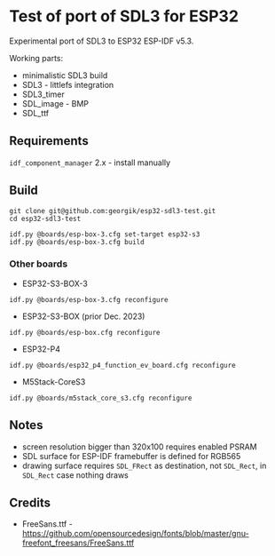 # Test of port of SDL3 for ESP32

Experimental port of SDL3 to ESP32 ESP-IDF v5.3.

Working parts:
- minimalistic SDL3 build
- SDL3 - littlefs integration
- SDL3\_timer
- SDL\_image - BMP
- SDL\_ttf

## Requirements

`idf_component_manager` 2.x - install manually

## Build

```
git clone git@github.com:georgik/esp32-sdl3-test.git
cd esp32-sdl3-test

idf.py @boards/esp-box-3.cfg set-target esp32-s3
idf.py @boards/esp-box-3.cfg build
```

### Other boards

- ESP32-S3-BOX-3
```shell
idf.py @boards/esp-box-3.cfg reconfigure
```

- ESP32-S3-BOX (prior Dec. 2023)
```shell
idf.py @boards/esp-box.cfg reconfigure
```

- ESP32-P4
```shell
idf.py @boards/esp32_p4_function_ev_board.cfg reconfigure
```

- M5Stack-CoreS3
```shell
idf.py @boards/m5stack_core_s3.cfg reconfigure
```

## Notes

- screen resolution bigger than 320x100 requires enabled PSRAM
- SDL surface for ESP-IDF framebuffer is defined for RGB565
- drawing surface requires `SDL_FRect` as destination, not `SDL_Rect`, in `SDL_Rect` case nothing draws

## Credits

- FreeSans.ttf - https://github.com/opensourcedesign/fonts/blob/master/gnu-freefont_freesans/FreeSans.ttf
